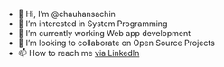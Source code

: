 - 👋 Hi, I’m @chauhansachin
- 👀 I’m interested in System Programming
- 🌱 I’m currently working Web app development
- 💞️ I’m looking to collaborate on Open Source Projects
- 📫 How to reach me [via LinkedIn](https://www.linkedin.com/in/dev-sachin-chauhan/)

<!---
chauhansachin/chauhansachin is a ✨ special ✨ repository because its `README.md` (this file) appears on your GitHub profile.
You can click the Preview link to take a look at your changes.
--->
